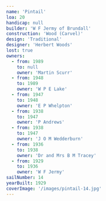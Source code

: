 ```yaml
---
name: 'Pintail'
loa: 20
handicap: null
builder: 'W F Jermy of Brundall'
construction: 'Wood (Carvel)'
design: 'Traditional'
designer: 'Herbert Woods'
lost: true
owners:
  - from: 1989
    to: null
    owner: 'Martin Scurr'
  - from: 1948
    to: 1989
    owner: 'W P E Lake'
  - from: 1947
    to: 1948
    owner: 'E P Whelpton'
  - from: 1938
    to: 1947
    owner: 'P Andrews'
  - from: 1938
    to: 1947
    owner: 'J O M Wedderburn'
  - from: 1936
    to: 1938
    owner: 'Dr and Mrs B M Tracey'
  - from: 1929
    to: 1936
    owner: 'W F Jermy'
sailNumber: 14
yearBuilt: 1929
coverImage: '/images/pintail-14.jpg'
---
```

